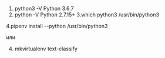 1. python3 -V
Python 3.6.7
2. python -V
Python 2.7.15+
3.which python3 
/usr/bin/python3

4.pipenv install --python /usr/bin/python3

или

4. mkvirtualenv text-classify


